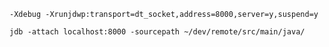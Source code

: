 `-Xdebug -Xrunjdwp:transport=dt_socket,address=8000,server=y,suspend=y`

`jdb -attach localhost:8000 -sourcepath ~/dev/remote/src/main/java/`
